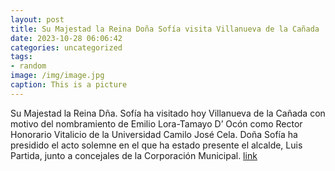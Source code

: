 ```yaml
---
layout: post
title: Su Majestad la Reina Doña Sofía visita Villanueva de la Cañada
date: 2023-10-28 06:06:42
categories: uncategorized
tags:
- random
image: /img/image.jpg
caption: This is a picture
---
```

Su Majestad la Reina Dña. Sofía ha visitado hoy Villanueva de la Cañada con motivo del nombramiento de Emilio Lora-Tamayo D’ Ocón como Rector Honorario Vitalicio de la Universidad Camilo José Cela. Doña Sofía ha presidido el acto solemne en el que ha estado presente el alcalde, Luis Partida, junto a concejales de la Corporación Municipal.  [link](https://www.ayto-villacanada.es/noticias/su-majestad-la-reina-dona-sofia-visita-villanueva-de-la-canada/)
